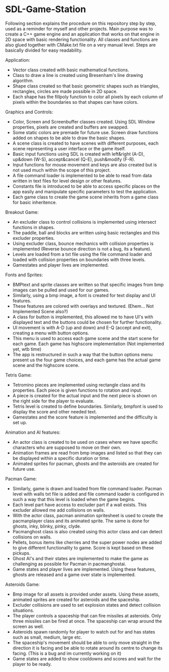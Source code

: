 # SDL-Game-Station

Following section explains the procedure on this repository step by step, used as a reminder for myself and other projects.
Main purpose was to create a C++ game engine and an application that works on that engine in 2D space with basic rendering functionality.
All classes and functions are also glued together with CMake.txt file on a very manual level.
Steps are basically divided for easy readability.

Application:
- Vector class created with basic mathematical functions.
- Class to draw a line is created using Bresenham's line drawing algorithm.
- Shape class created so that basic geometric shapes such as triangles, rectangles, circles are made possible in 2D space.
- Each shape has the fillpoly function to color all pixels by each column of pixels within the boundaries so that shapes can have colors.

Graphics and Controls:
- Color, Screen and Screenbuffer classes created. Using SDL Window properties, pixels are created and buffers are swapped.
- Some static colors are premade for future use. Screen draw functions added on shapes to be able to draw the basic shapes.
- A scene class is created to have scenes with different purposes, each scene representing a user interface or the game itself.
- Basic input functions using SDL is created with left&right (A-D), up&down (W-S), accept&cancel (Q-E), push&modify (F-R).
- Input functions for mouse movement and keys are also created but is not used much within the scope of this project.
- A file command loader is implemented to be able to read from data written in text files for level design or other features.
- Constants file is introduced to be able to access specific places on the app easily and manipulate specific parameters to test the application.
- Each game class to create the game scene inherits from a game class for basic inheritence.

Breakout Game:
- An excluder class to control collisions is implemented using intersect functions in shapes.
- The paddle, ball and blocks are written using basic rectangles and this excluder properties.
- Using excluder class, bounce mechanics with collision properties is implemented (Reverse bounce direction is not a bug, its a feature).
- Levels are loaded from a txt file using the file command loader and loaded with collision properties on boundaries with three levels.
- Gamestates and player lives are implemented.

Fonts and Sprites:
- BMPtext and sprite classes are written so that specific images from bmp images can be pulled and used for our games.
- Similarly, using a bmp image, a font is created for text display and UI features.
- These features are colored with overlays and textured. (Ehem... Not Implemented Scene also?)
- A class for button is implemented, this allowed me to have UI's with displayed text and the buttons could be chosen for further functionality.
- UI movement is with A-D (up and down) and E-Q (accept and exit), creating a menu with button options.
- This menu is used to access each game scene and the start scene for each game. Each game has highscore implementation (Not implemented yet, wtb time)
- The app is restructured in such a way that the button options menu present us the four game choices, and each game has the actual game scene and the highscore scene.

Tetris Game:
- Tetromino pieces are implemented using rectangle class and its properties. Each piece is given functions to rotation and input.
- A piece is created for the actual input and the next piece is shown on the right side for the player to evaluate.
- Tetris level is created to define boundaries. Similarly, bmpfont is used to display the score and other needed text.
- Gamestates and the score feature is implemented and the difficulty is set up.

Animation and AI features:
- An actor class is created to be used on cases where we have specific characters who are supposed to move on their own.
- Animation frames are read from bmp images and listed so that they can be displayed within a specific duration or time.
- Animated sprites for pacman, ghosts and the asteroids are created for future use.

Pacman Game:
- Similarly, game is drawn and loaded from file command loader. Pacman level with walls txt file is added and file command loader is configured in such a way that this level is loaded when the game begins.
- Each level part have access to excluder part if a wall exists. This excluder allowed me add collisions on walls.
- With the actor class, pacman animation spritesheet is used to create the pacmanplayer class and its animated sprite. The same is done for ghosts, inky, blinky, pinky, clyde.
- Pacmanghost class is also created using this actor class and can detect collisions on walls.
- Pellets, bonus items like cherries and the super power nodes are added to give different functionality to game. Score is kept based on these pickups.
- Ghost AI's and their states are implemented to make the game as challenging as possible for Pacman in pacmanghostai.
- Game states and player lives are implemented. Using these features, ghosts are released and a game over state is implemented.

Asteroids Game:
- Bmp image for all assets is provided under assets. Using these assets, animated sprites are created for asteroids and the spaceship.
- Excluder collisions are used to set explosion states and detect collision situations.
- The player controls a spaceship that can fire missiles at asteroids. Only three missiles can be fired at once. The spaceship can wrap around the screen as well.
- Asteroids spawn randomly for player to watch out for and has states such as small, medium, large etc.
- The spaceship's movement should be able to only move straight in the direction it is facing and be able to rotate around its centre to change its facing. (This is a bug and im currently working on it)
- Game states are added to show cooldowns and scores and wait for the player to be ready.

